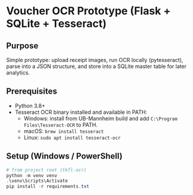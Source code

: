 # Voucher OCR Prototype (Flask + SQLite + Tesseract)

## Purpose
Simple prototype: upload receipt images, run OCR locally (pytesseract), parse into a JSON structure, and store into a SQLite master table for later analytics.

## Prerequisites
- Python 3.8+
- Tesseract OCR binary installed and available in PATH:
  - Windows: install from UB-Mannheim build and add `C:\Program Files\Tesseract-OCR` to PATH.
  - macOS: `brew install tesseract`
  - Linux: `sudo apt install tesseract-ocr`

## Setup (Windows / PowerShell)
```powershell
# from project root (tkfl-ocr)
python -m venv venv
.\venv\Scripts\Activate
pip install -r requirements.txt
